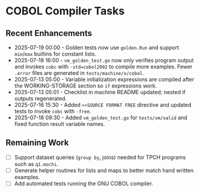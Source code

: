 # COBOL Compiler Tasks

## Recent Enhancements
- 2025-07-19 00:00 - Golden tests now use `golden.Run` and support `min`/`max` builtins for constant lists.
- 2025-07-18 16:00 - `vm_golden_test.go` now only verifies program output and
  invokes `cobc` with `-std=cobol2002` to compile more examples. Fewer `.error`
  files are generated in `tests/machine/x/cobol`.
- 2025-07-13 05:00 - Variable initialization expressions are compiled after the WORKING-STORAGE section so `if` expressions work.
- 2025-07-13 05:01 - Checklist in machine README updated; nested if outputs regenerated.
- 2025-07-16 15:30 - Added `>>SOURCE FORMAT FREE` directive and updated tests to
  invoke `cobc` with `-free`.
- 2025-07-18 09:30 - Added `vm_golden_test.go` for `tests/vm/valid` and fixed
  function result variable names.

## Remaining Work
- [ ] Support dataset queries (`group by`, joins) needed for TPCH programs such as `q1.mochi`.
- [ ] Generate helper routines for lists and maps to better match hand written examples.
- [ ] Add automated tests running the GNU COBOL compiler.
